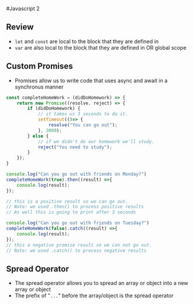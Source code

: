 #Javascript 2

## Review
- ```let``` and ```const``` are local to the block that they are defined in
- ```var``` are also local to the block that they are defined in OR global scope

## Custom Promises
- Promises allow us to write code that uses async and await in a synchronus manner

````javascript
const completeHomeWork = (didDoHomework) => {
    return new Promise((resolve, reject) => {
        if (didDoHomework) {
            // it takes us 3 seconds to do it.
            setTimeout(()=> {
                resolve("You can go out");
            }, 3000);
        } else {
            // if we didn't do our homework we'll study.
            reject("You need to study");
        }
    });
}

console.log("Can you go out with friends on Monday?")
completeHomeWork(true).then((result) =>{
    console.log(result);
});

// this is a positive result so we can go out.
// Note: we used .then() to process positive results
// As well this is going to print after 3 seconds

console.log("Can you go out with friends on Tuesday?")
completeHomeWork(false).catch((result) =>{
    console.log(result);
});
// this a negative promise result so we can not go out.
// Note: we used .catch() to process negative results
````
## Spread Operator
- The spread operator allows you to spread an array or object into a new array or object
- The prefix of "```...```" before the array/object is the spread operator

